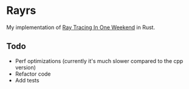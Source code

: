 # Rayrs
My implementation of [Ray Tracing In One Weekend](https://raytracing.github.io/books/RayTracingInOneWeekend.html) in Rust.

## Todo
- Perf optimizations (currently it's much slower compared to the cpp version)
- Refactor code
- Add tests

